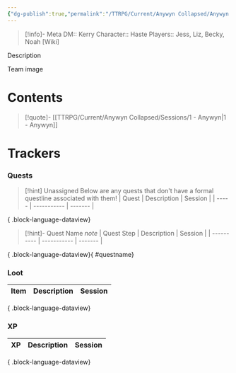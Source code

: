 ```yaml
---
{"dg-publish":true,"permalink":"/TTRPG/Current/Anywyn Collapsed/Anywyn Collapsed/"}
---
```


> [!info]- Meta
> DM:: Kerry
> Character:: Haste
> Players:: Jess, Liz, Becky, Noah
> [Wiki]

Description

Team image

# Contents

> [!quote]- [[TTRPG/Current/Anywyn Collapsed/Sessions/1 - Anywyn\|1 - Anywyn]]



# Trackers
### Quests
> [!hint] Unassigned
> Below are any quests that don't have a formal questline associated with them!
>  | Quest | Description | Session |
> | ----- | ----------- | ------- |
> 
{ .block-language-dataview}

> [!hint]- Quest Name
> _note_
>  | Quest Step | Description | Session |
> | ---------- | ----------- | ------- |
> 
{ .block-language-dataview}{ #questname}


### Loot

| Item | Description | Session |
| ---- | ----------- | ------- |

{ .block-language-dataview}

### XP

| XP | Description | Session |
| -- | ----------- | ------- |

{ .block-language-dataview}




